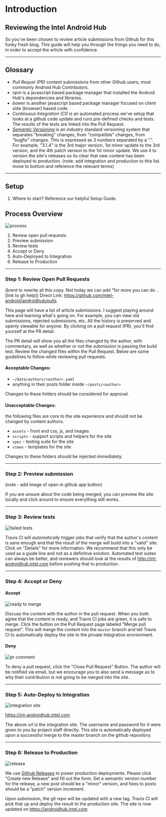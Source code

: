 # Introduction

## Reviewing the Intel Android Hub
So you've been chosen to review article submissions from Github for this funky fresh blog. This guide will help you through the things you need to do, in order to accept the article with confidence.

--------

## Glossary

- *Pull Requst (PR)* content submissions from other Github users, most commonly Android Hub Contributors.
- *npm* is a javascript based package manager that installed the Android Hub's dependencies and libraries.
- *bower* is another javascript based package manager focused on client side (browser) based code.
- *Continuous Integration (CI)* is an automated process we've setup that looks at a github code update and runs pre-defined checks and tests. The results of the tests are linked into the Pull Request.
- *[Semantic Versioning](http://semver.org/)* is an industry standard versioning system that separates "breaking" changes, from "compatible" changes, from "bugfix" changes. This is expressed as 3 numbers separated by a ".". For example, "3.1.4" is the 3rd major version, 1st minor update to the 3rd version, and the 4th patch version to the 1st minor update. We use it to version the site's releases so its clear that new content has been deployed to production.
(note: add integration and production to this list.  move to bottom and reference the relevant terms)
--------

## Setup
  1. Where to start? Reference our helpful Setup Guide.

## Process Overview

![process](https://drive.google.com/a/deloitte.com/uc?id=0BwL_X3dS1kN_bHFuOGl4MU5rN0U)
1. Review open pull requests
2. Preview submission
3. Review tests
4. Accept or Deny
5. Auto-Deployed to Integration
6. Release to Production

--------

### Step 1: Review Open Pull Requests
(brent to rewrite all this copy. Not today we can add "for more you can do .. [link to gh help])
Direct Link: https://github.com/intel-android/androidhub/pulls

This page will have a list of article submissions. I suggest playing around here and learning what's going on. For example, you can view old submissions, rejected submissions, etc. All the history is preserved and openly viewable for anyone. By clicking on a pull request (PR), you'll find yourself at the PR detail.

The PR detail will show you all the files changed by the author, with commentary, as well as whether or not the submission is passing the build test. Review the changed files within the Pull Request. Below are some guidelines to follow while reviewing pull requests.

#### Acceptable Changes:

- `~/data/authors/<author>.yaml`
- anything in their posts folder inside `~/posts/<author>`

Changes to these folders should be considered for approval.

#### Unacceptable Changes:

the following files are core to the site experience and should not be changed by content authors.

- `assets` - front end css, js, and images
- `scripts` - support scripts and helpers for the site
- `spec` - testing suite for the site
- `views` - templates for the site

Changes to these folders should be rejected immediately.

--------

### Step 2: Preview submission
(note - add image of open in github app button)

If you are unsure about the code being merged, you can preview the site locally and click around to ensure everything still works.

--------

### Step 3: Review tests

![failed tests](https://drive.google.com/uc?id=0BwL_X3dS1kN_NmpXbDFZMGdIOTg)

Travis CI will _automatically_ trigger jobs that verify that the author's content is sane enough and that the result of the merge will build into a "valid" site. Click on "Details" for more information. We recommend that this only be used as a guide line and not as a definitive solution. Automated test suites can always be better, and reviewers should look at the results of http://int-androidhub.intel.com before pushing that to production.

--------

### Step 4: Accept or Deny

#### Accept

![ready to merge](https://drive.google.com/uc?id=0BwL_X3dS1kN_eFVlVktXVXlhUG8)

Discuss the content with the author in the pull request. When you both agree that the content is ready, and Travis CI jobs are green, it is safe to merge. Click the button on the Pull Request page labeled "Merge pull request". This will merge the content into the `master` branch and tell Travis CI to automatically deploy the site to the private Integration envrionment.

#### Deny
![pr comment](https://drive.google.com/uc?id=0BwL_X3dS1kN_cGJiaWRwb05Dbzg)

To deny a pull request, click the "Close Pull Request" Button. The author will be notified via email, but we encourage you to also send a message as to why their contribution is not going to be merged into the site.

--------

### Step 5: Auto-Deploy to Integration

![integration site](https://drive.google.com/uc?id=0BwL_X3dS1kN_a2I1VU5tUHdMc2c)

https://int-androidhub.intel.com

The above url is the integration site. The username and password for it were given to you by project staff directly. This site is automatically deployed upon a successful merge to the master branch on the github repository.

--------

### Step 6: Release to Production

![release](https://drive.google.com/uc?id=0BwL_X3dS1kN_aFRVeUNYQzMyRGs)

We use [Github Releases](https://github.com/blog/1547-release-your-software) to power production deployments. Please click "Create new Release" and fill out the form. Set a semantic version number for the release, a new post should be a "minor" version, and fixes to posts should be a "patch" version increment.

Upon submission, the git repo will be updated with a new tag. Travis CI will pick that up and deploy the result to the production site. The site is now updated on https://androidhub.intel.com
